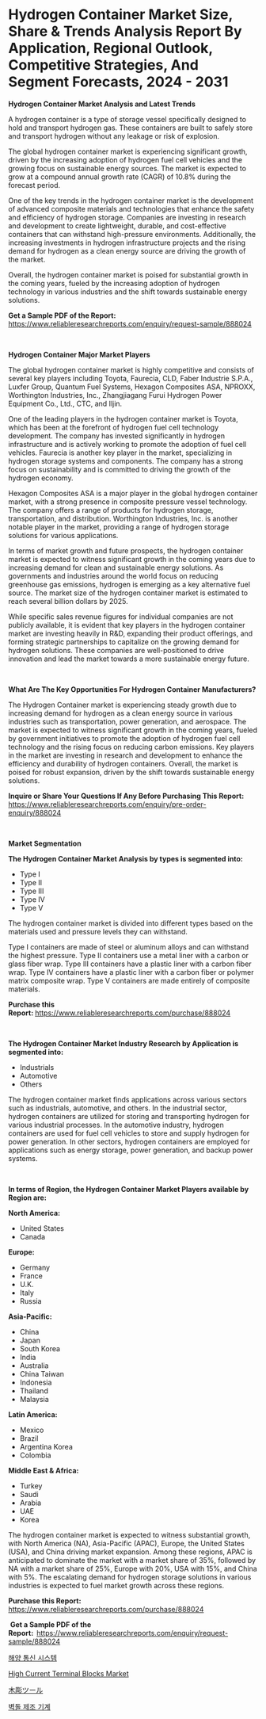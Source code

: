 <p><h1>Hydrogen Container Market Size, Share & Trends Analysis Report By Application, Regional Outlook, Competitive Strategies, And Segment Forecasts, 2024 - 2031</h1></p><p><strong>Hydrogen Container Market Analysis and Latest Trends</strong></p>
<p><p>A hydrogen container is a type of storage vessel specifically designed to hold and transport hydrogen gas. These containers are built to safely store and transport hydrogen without any leakage or risk of explosion.</p><p>The global hydrogen container market is experiencing significant growth, driven by the increasing adoption of hydrogen fuel cell vehicles and the growing focus on sustainable energy sources. The market is expected to grow at a compound annual growth rate (CAGR) of 10.8% during the forecast period.</p><p>One of the key trends in the hydrogen container market is the development of advanced composite materials and technologies that enhance the safety and efficiency of hydrogen storage. Companies are investing in research and development to create lightweight, durable, and cost-effective containers that can withstand high-pressure environments. Additionally, the increasing investments in hydrogen infrastructure projects and the rising demand for hydrogen as a clean energy source are driving the growth of the market.</p><p>Overall, the hydrogen container market is poised for substantial growth in the coming years, fueled by the increasing adoption of hydrogen technology in various industries and the shift towards sustainable energy solutions.</p></p>
<p><strong>Get a Sample PDF of the Report:&nbsp;</strong> <a href="https://www.reliableresearchreports.com/enquiry/request-sample/888024">https://www.reliableresearchreports.com/enquiry/request-sample/888024</a></p>
<p>&nbsp;</p>
<p><strong>Hydrogen Container Major Market Players</strong></p>
<p><p>The global hydrogen container market is highly competitive and consists of several key players including Toyota, Faurecia, CLD, Faber Industrie S.P.A., Luxfer Group, Quantum Fuel Systems, Hexagon Composites ASA, NPROXX, Worthington Industries, Inc., Zhangjiagang Furui Hydrogen Power Equipment Co., Ltd., CTC, and Iljin.</p><p>One of the leading players in the hydrogen container market is Toyota, which has been at the forefront of hydrogen fuel cell technology development. The company has invested significantly in hydrogen infrastructure and is actively working to promote the adoption of fuel cell vehicles. Faurecia is another key player in the market, specializing in hydrogen storage systems and components. The company has a strong focus on sustainability and is committed to driving the growth of the hydrogen economy.</p><p>Hexagon Composites ASA is a major player in the global hydrogen container market, with a strong presence in composite pressure vessel technology. The company offers a range of products for hydrogen storage, transportation, and distribution. Worthington Industries, Inc. is another notable player in the market, providing a range of hydrogen storage solutions for various applications.</p><p>In terms of market growth and future prospects, the hydrogen container market is expected to witness significant growth in the coming years due to increasing demand for clean and sustainable energy solutions. As governments and industries around the world focus on reducing greenhouse gas emissions, hydrogen is emerging as a key alternative fuel source. The market size of the hydrogen container market is estimated to reach several billion dollars by 2025.</p><p>While specific sales revenue figures for individual companies are not publicly available, it is evident that key players in the hydrogen container market are investing heavily in R&D, expanding their product offerings, and forming strategic partnerships to capitalize on the growing demand for hydrogen solutions. These companies are well-positioned to drive innovation and lead the market towards a more sustainable energy future.</p></p>
<p>&nbsp;</p>
<p><strong>What Are The Key Opportunities For Hydrogen Container Manufacturers?</strong></p>
<p><p>The Hydrogen Container market is experiencing steady growth due to increasing demand for hydrogen as a clean energy source in various industries such as transportation, power generation, and aerospace. The market is expected to witness significant growth in the coming years, fueled by government initiatives to promote the adoption of hydrogen fuel cell technology and the rising focus on reducing carbon emissions. Key players in the market are investing in research and development to enhance the efficiency and durability of hydrogen containers. Overall, the market is poised for robust expansion, driven by the shift towards sustainable energy solutions.</p></p>
<p><strong>Inquire or Share Your Questions If Any Before Purchasing This Report:</strong> <a href="https://www.reliableresearchreports.com/enquiry/pre-order-enquiry/888024">https://www.reliableresearchreports.com/enquiry/pre-order-enquiry/888024</a></p>
<p>&nbsp;</p>
<p><strong>Market Segmentation</strong></p>
<p><strong>The Hydrogen Container Market Analysis by types is segmented into:</strong></p>
<p><ul><li>Type I</li><li>Type II</li><li>Type III</li><li>Type IV</li><li>Type V</li></ul></p>
<p><p>The hydrogen container market is divided into different types based on the materials used and pressure levels they can withstand. </p><p>Type I containers are made of steel or aluminum alloys and can withstand the highest pressure. Type II containers use a metal liner with a carbon or glass fiber wrap. Type III containers have a plastic liner with a carbon fiber wrap. Type IV containers have a plastic liner with a carbon fiber or polymer matrix composite wrap. Type V containers are made entirely of composite materials.</p></p>
<p><strong>Purchase this Report:&nbsp;</strong><a href="https://www.reliableresearchreports.com/purchase/888024">https://www.reliableresearchreports.com/purchase/888024</a></p>
<p>&nbsp;</p>
<p><strong>The Hydrogen Container Market Industry Research by Application is segmented into:</strong></p>
<p><ul><li>Industrials</li><li>Automotive</li><li>Others</li></ul></p>
<p><p>The hydrogen container market finds applications across various sectors such as industrials, automotive, and others. In the industrial sector, hydrogen containers are utilized for storing and transporting hydrogen for various industrial processes. In the automotive industry, hydrogen containers are used for fuel cell vehicles to store and supply hydrogen for power generation. In other sectors, hydrogen containers are employed for applications such as energy storage, power generation, and backup power systems.</p></p>
<p>&nbsp;</p>
<p><strong>In terms of Region, the Hydrogen Container Market Players available by Region are:</strong></p>
<p>
    <p> <strong> North America: </strong>
        <ul>
            <li>United States</li>
            <li>Canada</li>
        </ul>
        </p> 
    <p> <strong> Europe: </strong>
        <ul>
            <li>Germany</li>
            <li>France</li>
            <li>U.K.</li>
            <li>Italy</li>
            <li>Russia</li>
        </ul>
        </p> 
    <p> <strong> Asia-Pacific: </strong>
        <ul>
            <li>China</li>
            <li>Japan</li>
            <li>South Korea</li>
            <li>India</li>
            <li>Australia</li>
            <li>China Taiwan</li>
            <li>Indonesia</li>
            <li>Thailand</li>
            <li>Malaysia</li>
        </ul>
        </p> 
    <p> <strong> Latin America: </strong>
        <ul>
            <li>Mexico</li>
            <li>Brazil</li>
            <li>Argentina Korea</li>
            <li>Colombia</li>
        </ul>
        </p> 
    <p> <strong> Middle East & Africa: </strong>
        <ul>
            <li>Turkey</li>
            <li>Saudi</li>
            <li>Arabia</li>
            <li>UAE</li>
            <li>Korea</li>
        </ul>
    </p>
    </p>
<p><p>The hydrogen container market is expected to witness substantial growth, with North America (NA), Asia-Pacific (APAC), Europe, the United States (USA), and China driving market expansion. Among these regions, APAC is anticipated to dominate the market with a market share of 35%, followed by NA with a market share of 25%, Europe with 20%, USA with 15%, and China with 5%. The escalating demand for hydrogen storage solutions in various industries is expected to fuel market growth across these regions.</p></p>
<p><strong>Purchase this Report: </strong><a href="https://www.reliableresearchreports.com/purchase/888024">https://www.reliableresearchreports.com/purchase/888024</a></p>
<p>&nbsp;<strong>Get a Sample PDF of the Report:&nbsp;&nbsp;</strong><a href="https://www.reliableresearchreports.com/enquiry/request-sample/888024">https://www.reliableresearchreports.com/enquiry/request-sample/888024</a></p>
<p><strong></strong></p>
<p><p><a href="https://github.com/Elenrrera7685/Market-Research-Report-List-1/blob/main/545642315103.md">해양 통신 시스템</a></p><p><a href="https://github.com/Whitneyboyettebo9kiw7yr13/Market-Research-Report-List-1/blob/main/high-current-terminal-blocks-market.md">High Current Terminal Blocks Market</a></p><p><a href="https://github.com/ReyesKohler20231/Market-Research-Report-List-1/blob/main/977804616249.md">木彫ツール</a></p><p><a href="https://github.com/sammyUltyylrich9067856/Market-Research-Report-List-1/blob/main/615695715104.md">벽돌 제조 기계</a></p></p>